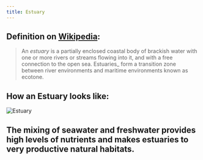 ```yaml
---
title: Estuary
---
```


## Definition on [Wikipedia](https://en.wikipedia.org/wiki/Estuary):
>An _estuary_ is a partially enclosed coastal body of brackish water with one or more rivers or streams flowing into it, and with a free connection to the open sea. Estuaries_ form a transition zone between river environments and maritime environments known as ecotone.
## How an Estuary looks like:

![Estuary](https://upload.wikimedia.org/wikipedia/commons/b/b2/Estuary-mouth.jpg?1615739628489)
## The mixing of seawater and freshwater provides high levels of nutrients and makes estuaries to very productive natural habitats.
